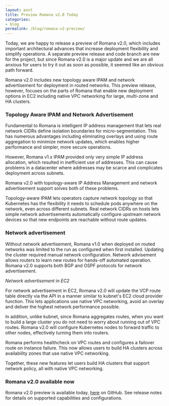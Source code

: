 ```yaml
---
layout: post
title: Preview Romana v2.0 Today 
categories:
- blog
permalink: /blog/romana-v2-preview/
---
```


Today, we are happy to release a preview of Romana v2.0, which includes important architectural advances that increase deployment flexibility and simplify operations. A separate preview release and code branch are new for the project, but since Romana v2.0 is a major update and we are all anxious for users to try it out as soon as possible, it seemed like an obvious path forward.

Romana v2.0 includes new topology aware IPAM and network advertisement for deployment in routed networks. This preview release, however, focuses on the parts of Romana that enable new deployment options in EC2 including native VPC networking for large, multi-zone and HA clusters.  

### Topology Aware IPAM and Network Advertisement 

Fundamental to Romana is intelligent IP address management that lets real network CIDRs define isolation boundaries for micro-segmentation.  This has numerous advantages including eliminating overlays and using route aggregation to minimize network updates, which enables higher performance and simpler, more secure operations. 

However, Romana v1.x IPAM provided only very simple IP address allocation, which resulted in inefficient use of addresses. This can cause problems in a datacenter where addresses may be scarce and complicates deployment across subnets. 

Romana v2.0 with topology-aware IP Address Management and network advertisement support solves both of these problems.

Topology-aware IPAM lets operators capture network topology so that Kubernetes has the flexibility it needs to schedule pods anywhere on the network, even across different subnets. Real network CIDRs on hosts lets simple network advertisements automatically configure upstream network devices so that new endpoints are reachable without route updates. 

### Network advertisement

Without network advertisement, Romana v1.0 when deployed on routed networks was limited to the run as configured when first installed. Updating the cluster required manual network configuration. Network advisement allows routers to learn new routes for hands-off automated operation. Romana v2.0 supports both BGP and OSPF protocols for network advertisement.

_Network advertisement in EC2_

For network advertisement in EC2, Romana v2.0 will update the VCP route table directly via the API in a manner similar to kubnet's EC2 cloud provider function. This lets applications use native VPC networking, avoid an overlay and deliver the highest network performance possible. 

In addition, unlike kubnet, since Romana aggregates routes, when you want to build a large cluster you do not need to worry about running out of VPC routes. Romana v2.0 will configure Kubernetes nodes to forward traffic to other nodes, effectively turning them into routers.

Romana performs healthcheck on VPC routes and configures a failover route on instance failure. This now allows users to build HA clusters across availability zones that use native VPC networking.

Together, these new features let users build HA clusters that support network policy, all with native VPC networking.

### Romana v2.0 available now

Romana v2.0 preview is available today, [here](https://github.com/romana/romana) on GitHub. See release notes for details on supported capabilities and configurations.
 
